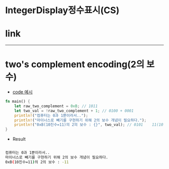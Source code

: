 # IntegerDisplay정수표시(CS)

# link

<hr />

# two's complement encoding(2의 보수)

- [code 예시](https://github.com/YoungHaKim7/rust_book_src_examples/tree/main/005_Rust_advanced_course/CS_Computer_System/Integer_Display/b01_two_complement)

```rust
fn main() {
    let raw_two_complement = 0xB; // 1011
    let two_val = !raw_two_complement + 1; // 0100 + 0001
    println!("컴퓨터는 0과 1뿐이라서..");
    println!("마이너스로 빼기를 구현하기 위해 2의 보수 개념이 필요하다.");
    println!("0xB(10진수=11)의 2의 보수 : {}", two_val); // 0101    11(10진법) -> -11 로 변함
}
```

- Result


```bash

컴퓨터는 0과 1뿐이라서..
마이너스로 빼기를 구현하기 위해 2의 보수 개념이 필요하다.
0xB(10진수=11)의 2의 보수 : -11
```
